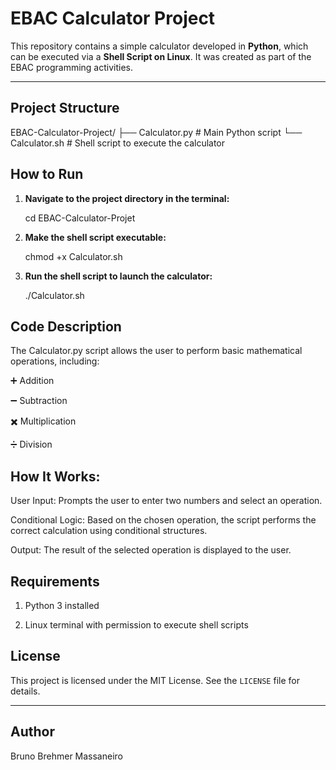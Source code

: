 # EBAC Calculator Project

This repository contains a simple calculator developed in **Python**, which can be executed via a **Shell Script on Linux**. It was created as part of the EBAC programming activities.

---

## Project Structure

EBAC-Calculator-Project/
├── Calculator.py # Main Python script
└── Calculator.sh # Shell script to execute the calculator

## How to Run

1. **Navigate to the project directory in the terminal:**
   
   cd EBAC-Calculator-Projet

2. **Make the shell script executable:**

   chmod +x Calculator.sh

3. **Run the shell script to launch the calculator:**

   ./Calculator.sh

## Code Description

The Calculator.py script allows the user to perform basic mathematical operations, including:

➕ Addition

➖ Subtraction

✖️ Multiplication

➗ Division

## How It Works:

User Input: Prompts the user to enter two numbers and select an operation.

Conditional Logic: Based on the chosen operation, the script performs the correct calculation using conditional structures.

Output: The result of the selected operation is displayed to the user.

## Requirements

1. Python 3 installed

2. Linux terminal with permission to execute shell scripts

## License

This project is licensed under the MIT License. See the `LICENSE` file for details.

---

## Author

Bruno Brehmer Massaneiro

